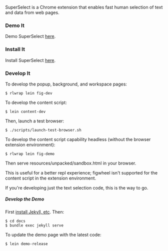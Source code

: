 SuperSelect is a Chrome extension that enables fast human selection of
text and data from web pages.

### Demo It

Demo SuperSelect [here](http://superselect.rocks).

### Install It

Install SuperSelect [here](https://chrome.google.com/webstore/detail/superselect/pflcicgpnhmpkgkdaabodbbfhejigokh).

### Develop It

To develop the popup, background, and workspace pages:

    $ rlwrap lein fig-dev

To develop the content script:

    $ lein content-dev
    
Then, launch a test browser:

    $ ./scripts/launch-test-browser.sh

To develop the content script capability headless (without
the browser extension environment):

    $ rlwrap lein fig-demo

Then serve resources/unpacked/sandbox.html in your browser.

This is useful for a better repl experience; figwheel isn't supported
for the content script in the extension environment.

If you're developing just the text selection code, this is the way 
to go. 

##### Develop the Demo
 
First [install Jekyll, etc](https://help.github.com/articles/setting-up-your-github-pages-site-locally-with-jekyll/). Then:

    $ cd docs
    $ bundle exec jekyll serve

To update the demo page with the latest code:

    $ lein demo-release


